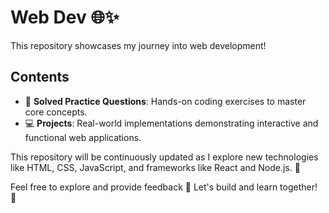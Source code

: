 
# Web Dev 🌐✨  

This repository showcases my journey into web development!  

## Contents  
- 📝 **Solved Practice Questions**: Hands-on coding exercises to master core concepts.  
- 💻 **Projects**: Real-world implementations demonstrating interactive and functional web applications.  

This repository will be continuously updated as I explore new technologies like HTML, CSS, JavaScript, and frameworks like React and Node.js. 🚀  

Feel free to explore and provide feedback 🤝 Let's build and learn together! 🎯  
